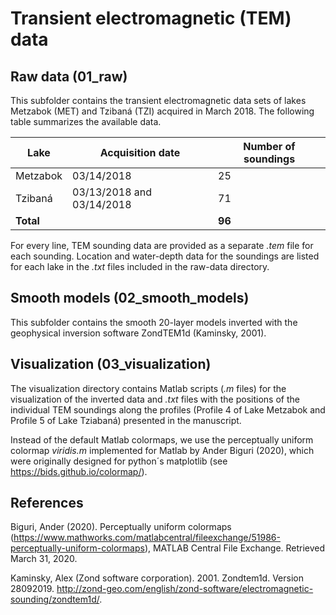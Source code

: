 # Transient electromagnetic (TEM) data

## Raw data (01_raw)
This subfolder contains the transient electromagnetic data sets of lakes Metzabok (MET) and Tzibaná (TZI) acquired in March 2018. The following table summarizes the available data.

| Lake | Acquisition date | Number of soundings |
| --- | --- | --- |
| Metzabok | 03/14/2018  | 25 |
| Tzibaná | 03/13/2018 and 03/14/2018 | 71 |
| **Total** | | **96** |

For every line, TEM sounding data are provided as a separate *.tem* file for each sounding. Location and water-depth data for the soundings are listed for each lake in the *.txt* files included in the raw-data directory. 

## Smooth models (02_smooth_models)
This subfolder contains the smooth 20-layer models inverted with the geophysical inversion software ZondTEM1d (Kaminsky, 2001). 


## Visualization (03_visualization)
The visualization directory contains Matlab scripts (*.m* files) for the visualization of the inverted data and *.txt* files with the positions of the individual TEM soundings along the profiles (Profile 4 of Lake Metzabok and Profile 5 of Lake Tziabaná) presented in the manuscript.

Instead of the default Matlab colormaps, we use the perceptually uniform colormap *viridis.m* implemented for Matlab by Ander Biguri (2020), which were originally designed for python´s matplotlib (see  https://bids.github.io/colormap/).

## References
Biguri, Ander (2020). Perceptually uniform colormaps (https://www.mathworks.com/matlabcentral/fileexchange/51986-perceptually-uniform-colormaps), MATLAB Central File Exchange. Retrieved March 31, 2020.

Kaminsky, Alex (Zond software corporation). 2001. Zondtem1d. Version 28092019. http://zond-geo.com/english/zond-software/electromagnetic-sounding/zondtem1d/.

